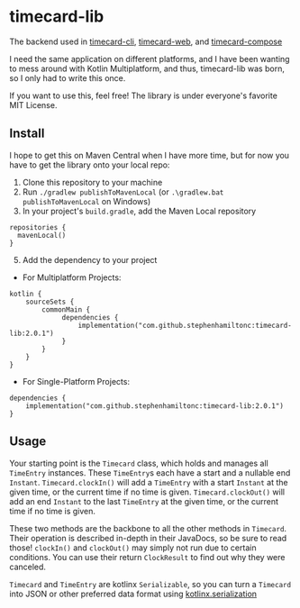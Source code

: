 # timecard-lib
The backend used in [timecard-cli](https://github.com/Stephen-Hamilton-C/timecard-cli),
[timecard-web](https://github.com/Stephen-Hamilton-C/timecard-web), and
[timecard-compose](https://github.com/Stephen-Hamilton-C/timecard-compose)

I need the same application on different platforms,
and I have been wanting to mess around with Kotlin Multiplatform,
and thus, timecard-lib was born, so I only had to write this once.

If you want to use this, feel free! The library is under everyone's favorite MIT License.

## Install
I hope to get this on Maven Central when I have more time,
but for now you have to get the library onto your local repo:
1. Clone this repository to your machine
2. Run `./gradlew publishToMavenLocal` (or `.\gradlew.bat publishToMavenLocal` on Windows)
3. In your project's `build.gradle`, add the Maven Local repository
```
repositories {
  mavenLocal()
}
```
5. Add the dependency to your project
  - For Multiplatform Projects:
  
  ```
  kotlin {
      sourceSets {
          commonMain {
               dependencies {
                   implementation("com.github.stephenhamiltonc:timecard-lib:2.0.1")
               }
          }
      }
  }
  ```

  - For Single-Platform Projects:

  ```
  dependencies {
      implementation("com.github.stephenhamiltonc:timecard-lib:2.0.1")
  }
  ```

## Usage
Your starting point is the `Timecard` class, which holds and manages all `TimeEntry` instances.
These `TimeEntry`s each have a start and a nullable end `Instant`.
`Timecard.clockIn()` will add a `TimeEntry` with a start `Instant` at the given time,
or the current time if no time is given.
`Timecard.clockOut()` will add an end `Instant` to the last `TimeEntry` at the given time,
or the current time if no time is given.

These two methods are the backbone to all the other methods in `Timecard`.
Their operation is described in-depth in their JavaDocs, so be sure to read those!
`clockIn()` and `clockOut()` may simply not run due to certain conditions.
You can use their return `ClockResult` to find out why they were canceled.

`Timecard` and `TimeEntry` are kotlinx `Serializable`,
so you can turn a `Timecard` into JSON or other preferred data format using
[kotlinx.serialization](https://github.com/Kotlin/kotlinx.serialization)
